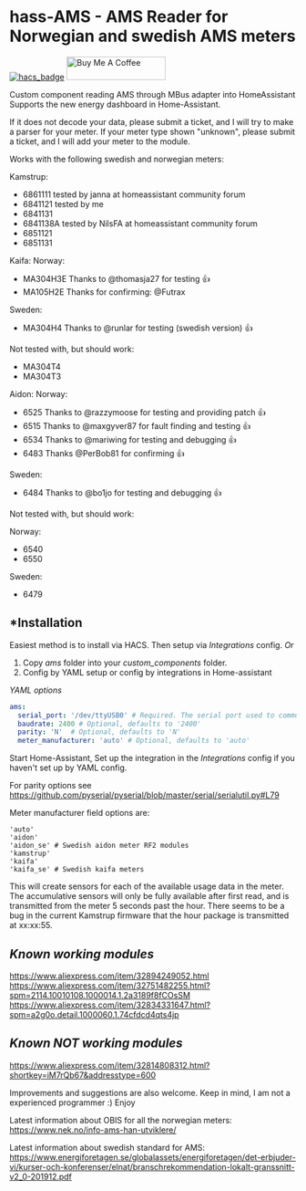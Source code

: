 # hass-AMS - AMS Reader for Norwegian and swedish AMS meters
[![hacs_badge](https://img.shields.io/badge/HACS-Custom-orange.svg?style=for-the-badge)](https://github.com/custom-components/hacs)
<a href="https://www.buymeacoffee.com/turbokongen" target="_blank"><img src="https://cdn.buymeacoffee.com/buttons/default-orange.png" alt="Buy Me A Coffee" height="41" width="174"></a>

Custom component reading AMS through MBus adapter into HomeAssistant
Supports the new energy dashboard in Home-Assistant.

If it does not decode your data, please submit a ticket, and I will try to 
make a parser for your meter.
If your meter type shown "unknown", please submit a ticket, and I will add 
your meter to the module.

Works with the following swedish and norwegian meters:

Kamstrup:
  - 6861111 tested by janna at homeassistant community forum
  - 6841121 tested by me
  - 6841131
  - 6841138A tested by NilsFA at homeassistant community forum
  - 6851121
  - 6851131
 
Kaifa:
Norway: 
  - MA304H3E Thanks to @thomasja27 for testing :+1:
  - MA105H2E Thanks for confirming: @Futrax

Sweden:
  - MA304H4 Thanks to @runlar for testing (swedish version) :+1:

Not tested with, but should work:
  - MA304T4
  - MA304T3

Aidon:
Norway:
 - 6525 Thanks to @razzymoose for testing and providing patch :+1:
 - 6515 Thanks to @maxgyver87 for fault finding and testing :+1:
 - 6534 Thanks to @mariwing for testing and debugging :+1:
 - 6483 Thanks @PerBob81 for confirming :+1:

Sweden:
 - 6484 Thanks to @bo1jo for testing and debugging :+1:


Not tested with, but should work:
 
 Norway:
 - 6540
 - 6550
 
 Sweden:
 - 6479
 
## *Installation
Easiest method is to install via HACS. Then setup via *Integrations* config.
*Or*
1. Copy *ams* folder into your *custom_components* folder.
2. Config by YAML setup or config by integrations in Home-assistant

*YAML options*
```yaml
ams:
  serial_port: '/dev/ttyUSB0' # Required. The serial port used to communicate through
  baudrate: 2400 # Optional, defaults to '2400'
  parity: 'N'  # Optional, defaults to 'N'
  meter_manufacturer: 'auto' # Optional, defaults to 'auto'
```

  
Start Home-Assistant, 
Set up the integration in the *Integrations* config if you haven't set up by YAML config.

For parity options see https://github.com/pyserial/pyserial/blob/master/serial/serialutil.py#L79

Meter manufacturer field options are:
```
'auto'
'aidon'
'aidon_se' # Swedish aidon meter RF2 modules
'kamstrup'
'kaifa'
'kaifa_se' # Swedish kaifa meters
```
This will create sensors for each of the available usage data in the meter.
The accumulative sensors will only be fully available after first read, and is transmitted from the meter 5 seconds past the hour.
There seems to be a bug in the current Kamstrup firmware that the hour package is transmitted at xx:xx:55.

## *Known working modules*
https://www.aliexpress.com/item/32894249052.html
https://www.aliexpress.com/item/32751482255.html?spm=2114.10010108.1000014.1.2a3189f8fCOsSM
https://www.aliexpress.com/item/32834331647.html?spm=a2g0o.detail.1000060.1.74cfdcd4qts4jp

## *Known NOT working modules*
https://www.aliexpress.com/item/32814808312.html?shortkey=iM7rQb67&addresstype=600

Improvements and suggestions are also welcome.
Keep in mind, I am not a experienced programmer :)
Enjoy

Latest information about OBIS for all the norwegian meters: https://www.nek.no/info-ams-han-utviklere/

Latest information about swedish standard for AMS: https://www.energiforetagen.se/globalassets/energiforetagen/det-erbjuder-vi/kurser-och-konferenser/elnat/branschrekommendation-lokalt-granssnitt-v2_0-201912.pdf
